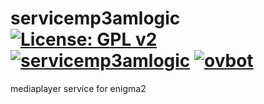servicemp3amlogic [![License: GPL v2](https://img.shields.io/badge/License-GPL%20v2-blue.svg)](https://www.gnu.org/licenses/old-licenses/gpl-2.0.en.html) [![servicemp3amlogic](https://github.com/OpenVisionE2/servicemp3amlogic/actions/workflows/servicemp3amlogic.yml/badge.svg)](https://github.com/OpenVisionE2/servicemp3amlogic/actions/workflows/servicemp3amlogic.yml) [![ovbot](https://github.com/OpenVisionE2/servicemp3amlogic/actions/workflows/ovbot.yml/badge.svg)](https://github.com/OpenVisionE2/servicemp3amlogic/actions/workflows/ovbot.yml)
=================
mediaplayer service for enigma2
